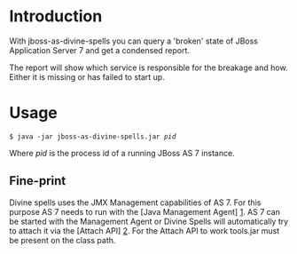 # Introduction

With jboss-as-divine-spells you can query a 'broken' state of JBoss
Application Server 7 and get a condensed report.

The report will show which service is responsible for the breakage and how.
Either it is missing or has failed to start up.

# Usage

<code>$ java -jar jboss-as-divine-spells.jar <i>pid</i></code>

Where <i>pid</i> is the process id of a running JBoss AS 7 instance.

## Fine-print

Divine spells uses the JMX Management capabilities of AS 7. For this purpose
AS 7 needs to run with the [Java Management Agent] [1]. AS 7 can be started with
the Management Agent or Divine Spells will automatically try to attach it via
the [Attach API] [2]. For the Attach API to work tools.jar must be present on
the class path.

[1]: http://download.oracle.com/javase/6/docs/technotes/guides/management/agent.html "Management Agent"
[2]: http://download.oracle.com/javase/6/docs/technotes/guides/attach/index.html "Attach API"
